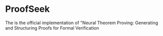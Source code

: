 # ProofSeek
The is the official implementation of "Neural Theorem Proving: Generating and Structuring Proofs for Formal Verification
